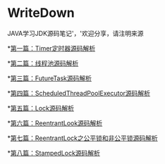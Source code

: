 # WriteDown
JAVA学习JDK源码笔记'，'欢迎分享，请注明来源

*[第一篇：Timer定时器源码解析](https://github.com/yishuishui/WriteDown/wiki/Timer%E6%BA%90%E7%A0%81%E8%A7%A3%E8%AF%BB)

*[第二篇：线程池源码解析]()

*[第三篇：FutureTask源码解析]()

*[第四篇：ScheduledThreadPoolExecutor源码解析]()

*[第五篇：Lock源码解析]()

*[第六篇：ReentrantLook源码解析]()

*[第七篇：ReentrantLock之公平锁和非公平锁源码解析]()

*[第八篇：StampedLock源码解析]()


